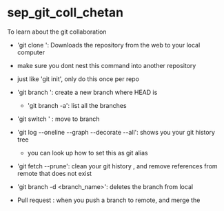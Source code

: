 # sep_git_coll_chetan
To learn about the git collaboration

- 'git clone <url>': Downloads the repository from the web to your local computer 
 - make sure you dont nest this command into another repository
 - just like 'git init', only do this once per repo
 
- 'git branch <branch name>': create a new branch where HEAD is
	- 'git branch -a': list all the branches
- 'git switch <branch name>' : move to branch
- 'git log --oneline --graph --decorate --all': shows you your git history tree
	- you can look up how to set this as git alias
- 'git fetch --prune': clean your git history , and remove references from remote	that does not exist 
- 'git branch -d <branch_name>': deletes the branch from local 
- Pull request : when you push a branch to remote, and merge the 
